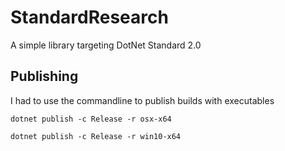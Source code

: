 # StandardResearch
A simple library targeting DotNet Standard 2.0

## Publishing

I had to use the commandline to publish builds with executables

	dotnet publish -c Release -r osx-x64

	dotnet publish -c Release -r win10-x64